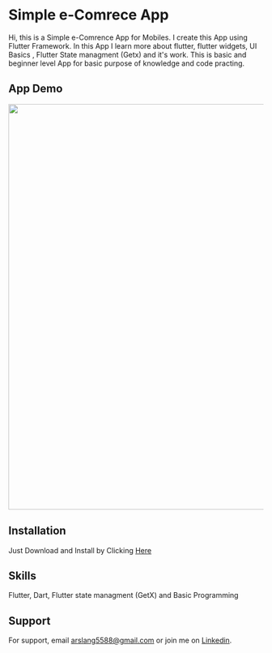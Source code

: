 
# Simple e-Comrece App

Hi, this is a Simple e-Comrence App for Mobiles. I create this App using Flutter Framework. In this App I learn more about flutter, flutter widgets, UI Basics , Flutter State managment (Getx) and it's work. This is basic and beginner level App for basic purpose of knowledge and code practing.


## App Demo

<img align="center"  width="1000" height="800" src="https://github.com/arslanaslam5588/simple_ecomrece_app_1/blob/master/assets/eComrence_scrnshot.png">



## Installation

Just Download and Install by Clicking <a href = "https://github.com/arslanaslam5588/simple_ecomrece_app_1/blob/master/assets/App.apk" >Here</a>

  
## Skills
Flutter, Dart, Flutter state managment (GetX) and Basic Programming


## Support

For support, email arslang5588@gmail.com or join me on <a href = "https://www.linkedin.com/in/arslanaslam77/" >Linkedin</a>.

